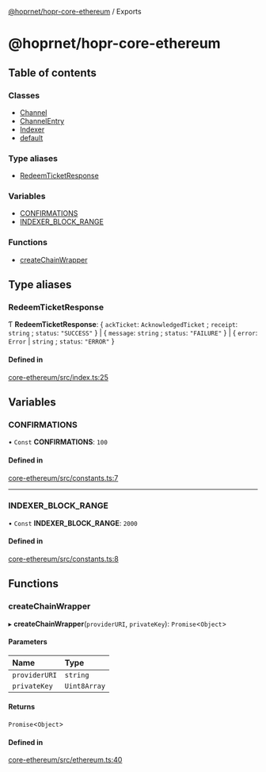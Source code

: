 [@hoprnet/hopr-core-ethereum](README.md) / Exports

# @hoprnet/hopr-core-ethereum

## Table of contents

### Classes

- [Channel](classes/Channel.md)
- [ChannelEntry](classes/ChannelEntry.md)
- [Indexer](classes/Indexer.md)
- [default](classes/default.md)

### Type aliases

- [RedeemTicketResponse](modules.md#redeemticketresponse)

### Variables

- [CONFIRMATIONS](modules.md#confirmations)
- [INDEXER\_BLOCK\_RANGE](modules.md#indexer_block_range)

### Functions

- [createChainWrapper](modules.md#createchainwrapper)

## Type aliases

### RedeemTicketResponse

Ƭ **RedeemTicketResponse**: { `ackTicket`: `AcknowledgedTicket` ; `receipt`: `string` ; `status`: ``"SUCCESS"``  } \| { `message`: `string` ; `status`: ``"FAILURE"``  } \| { `error`: `Error` \| `string` ; `status`: ``"ERROR"``  }

#### Defined in

[core-ethereum/src/index.ts:25](https://github.com/hoprnet/hoprnet/blob/master/packages/core-ethereum/src/index.ts#L25)

## Variables

### CONFIRMATIONS

• `Const` **CONFIRMATIONS**: ``100``

#### Defined in

[core-ethereum/src/constants.ts:7](https://github.com/hoprnet/hoprnet/blob/master/packages/core-ethereum/src/constants.ts#L7)

___

### INDEXER\_BLOCK\_RANGE

• `Const` **INDEXER\_BLOCK\_RANGE**: ``2000``

#### Defined in

[core-ethereum/src/constants.ts:8](https://github.com/hoprnet/hoprnet/blob/master/packages/core-ethereum/src/constants.ts#L8)

## Functions

### createChainWrapper

▸ **createChainWrapper**(`providerURI`, `privateKey`): `Promise`<`Object`\>

#### Parameters

| Name | Type |
| :------ | :------ |
| `providerURI` | `string` |
| `privateKey` | `Uint8Array` |

#### Returns

`Promise`<`Object`\>

#### Defined in

[core-ethereum/src/ethereum.ts:40](https://github.com/hoprnet/hoprnet/blob/master/packages/core-ethereum/src/ethereum.ts#L40)
